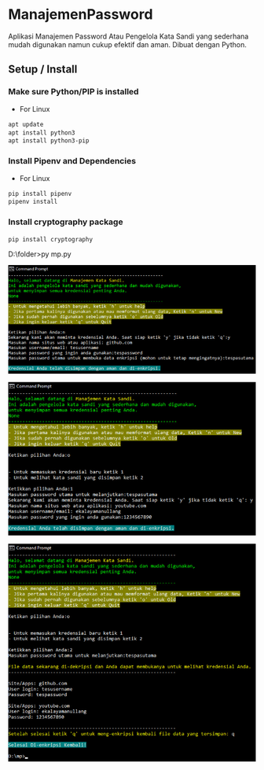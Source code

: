 # ManajemenPassword
Aplikasi Manajemen Password Atau Pengelola Kata Sandi yang sederhana mudah digunakan namun cukup efektif dan aman. 
Dibuat dengan Python.

## Setup / Install

### Make sure Python/PIP is installed
- For Linux
```bash
apt update
apt install python3
apt install python3-pip
```

### Install Pipenv and Dependencies
- For Linux
```bash
pip install pipenv
pipenv install
```
### Install cryptography package

```bash
pip install cryptography
```

D:\folder>py mp.py

![photo](screenshoot/sc1.jpg)

![photo](screenshoot/sc2.jpg)

![photo](screenshoot/sc3.jpg)
